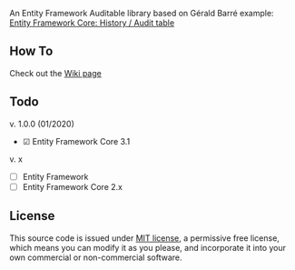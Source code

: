 An Entity Framework Auditable library based on Gérald Barré example: 
[Entity Framework Core: History / Audit table](https://www.meziantou.net/entity-framework-core-history-audit-table.htm)

## How To
Check out the [Wiki page](https://github.com/bunomonteiro/efcore.auditable/wiki/How-To)

## Todo

v. 1.0.0 (01/2020)
- ☑ Entity Framework Core 3.1

v. x
- ☐ Entity Framework
- ☐ Entity Framework Core 2.x

## License
This source code is issued under [MIT license][MIT], a permissive free license, which means you can modify it as you please, and incorporate it into your own commercial or non-commercial software.

[MIT]: <http://opensource.org/licenses/MIT>
